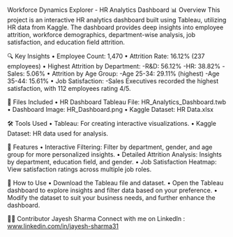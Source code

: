 Workforce Dynamics Explorer - HR Analytics Dashboard
📊 Overview
This project is an interactive HR analytics dashboard built using Tableau, utilizing HR data from Kaggle. The dashboard provides deep insights into employee attrition, workforce demographics, department-wise analysis, job satisfaction, and education field attrition.

🔍 Key Insights
• Employee Count: 1,470
• Attrition Rate: 16.12% (237 employees)
• Highest Attrition by Department:
  -R&D: 56.12%
  -HR: 38.82%
  -Sales: 5.06%
• Attrition by Age Group:
  -Age 25-34: 29.11% (highest)
  -Age 35-44: 15.61%
• Job Satisfaction:
  -Sales Executives recorded the highest satisfaction, with 112 employees rating 4/5.

📂 Files Included
• HR Dashboard Tableau File: HR_Analytics_Dashboard.twb
• Dashboard Image: HR_Dashboard.png
• Kaggle Dataset: HR Data.xlsx

🛠️ Tools Used
• Tableau: For creating interactive visualizations.
• Kaggle Dataset: HR data used for analysis.

🔧 Features
• Interactive Filtering: Filter by department, gender, and age group for more personalized insights.
• Detailed Attrition Analysis: Insights by department, education field, and gender.
• Job Satisfaction Heatmap: View satisfaction ratings across multiple job roles.

🚀 How to Use
• Download the Tableau file and dataset.
• Open the Tableau dashboard to explore insights and filter data based on your preference.
• Modify the dataset to suit your business needs, and further enhance the dashboard.

👨‍💻 Contributor
Jayesh Sharma
Connect with me on LinkedIn : www.linkedin.com/in/jayesh-sharma31
